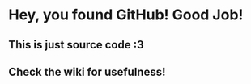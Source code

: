 # Hey, you found GitHub! Good Job!

## This is just source code :3

## Check the wiki for usefulness!
